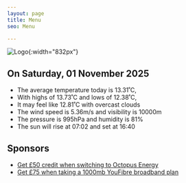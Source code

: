 ```yaml
---
layout: page
title: Menu
seo: Menu

---
```


![Logo](/images/logo.jpg){:width="832px"}

<!-- weather_marker starts -->
## On Saturday, 01 November 2025

- The average temperature today is 13.31˚C,
- With highs of 13.73˚C and lows of 12.38˚C,
- It may feel like 12.81˚C with overcast clouds
- The wind speed is 5.36m/s and visibility is 10000m
- The pressure is 995hPa and humidity is 81%
- The sun will rise at 07:02 and set at 16:40

<!-- weather_marker ends -->

## Sponsors

- [Get £50 credit when switching to Octopus Energy](https://bit.ly/3oD1nnS)
- [Get £75 when taking a 1000mb YouFibre broadband plan](https://aklam.io/91zWhU?)
